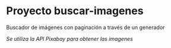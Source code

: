 # Proyecto buscar-imagenes

Buscador de imágenes con paginación a través de un generador

*Se utiliza la API Pixabay para obtener las imagenes*
